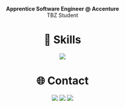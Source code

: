 <p align="center">
  <b>Apprentice Software Engineer @ Accenture</b><br>
  TBZ Student
</p>


<h1 align="center">🧰 Skills</h1> 
<p align="center">
  <img src="https://skillicons.dev/icons?i=html,css,js,python,github,vscode,apple,arduino,firebase,flask" />
</p>


<h1 align="center">🌐 Contact</h1>  
<p align="center">
  <a href="https://github.com/zinoos"><img src="https://img.shields.io/badge/GitHub-181717?style=for-the-badge&logo=github&logoColor=white"/></a>
  <a href="zino.bonin@edu.tbz.ch"><img src="https://img.shields.io/badge/Email-D14836?style=for-the-badge&logo=gmail&logoColor=white"/></a>
  <a href="https://www.linkedin.com/in/zino-bonin-307a25364/"><img src="https://img.shields.io/badge/LinkedIn-0A66C2?style=for-the-badge&logo=linkedin&logoColor=white"/></a>
</p>


